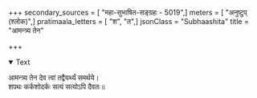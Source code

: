 +++
secondary_sources = [ "महा-सुभाषित-सङ्ग्रहः - 5019",]
meters = [ "अनुष्टुप् (श्लोक)",]
pratimaala_letters = [ "श", "त",]
jsonClass = "Subhaashita"
title = "आमन्त्र्य तेन"

+++

<details open><summary>Text</summary>

आमन्त्र्य तेन देव त्वां तद्वैयर्थ्यं समर्थये।  
शपथः कर्कशोदर्कः सत्यं सत्योऽपि दैवतः॥
</details>
